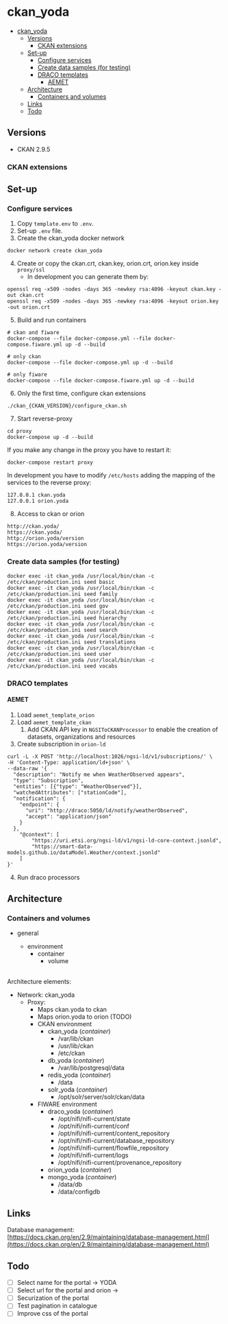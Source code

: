 # ckan_yoda

- [ckan_yoda](#ckan_yoda)
  - [Versions](#versions)
    - [CKAN extensions](#ckan-extensions)
  - [Set-up](#set-up)
    - [Configure services](#configure-services)
    - [Create data samples (for testing)](#create-data-samples-for-testing)
    - [DRACO templates](#draco-templates)
      - [AEMET](#aemet)
  - [Architecture](#architecture)
    - [Containers and volumes](#containers-and-volumes)
  - [Links](#links)
  - [Todo](#todo)

## Versions
- CKAN 2.9.5

### CKAN extensions



## Set-up

### Configure services

1. Copy `template.env` to `.env`.
2. Set-up `.env` file.
3. Create the ckan_yoda docker network
```
docker network create ckan_yoda
```
4. Create or copy the ckan.crt, ckan.key, orion.crt, orion.key inside `proxy/ssl`
    - In development you can generate them by:
  ```
  openssl req -x509 -nodes -days 365 -newkey rsa:4096 -keyout ckan.key -out ckan.crt
  openssl req -x509 -nodes -days 365 -newkey rsa:4096 -keyout orion.key -out orion.crt
  ``` 
5. Build and run containers


```
# ckan and fiware
docker-compose --file docker-compose.yml --file docker-compose.fiware.yml up -d --build

# only ckan
docker-compose --file docker-compose.yml up -d --build

# only fiware
docker-compose --file docker-compose.fiware.yml up -d --build
```

6. Only the first time, configure ckan extensions

```
./ckan_{CKAN_VERSION}/configure_ckan.sh
```

7. Start reverse-proxy
```
cd proxy
docker-compose up -d --build
```
If you make any change in the proxy you have to restart it:
```
docker-compose restart proxy
```

In development you have to modify `/etc/hosts` adding the mapping of the services to the reverse proxy:
```
127.0.0.1 ckan.yoda
127.0.0.1 orion.yoda
```

8. Access to ckan or orion

```
http://ckan.yoda/
https://ckan.yoda/
http://orion.yoda/version
https://orion.yoda/version

```

### Create data samples (for testing)

```
docker exec -it ckan_yoda /usr/local/bin/ckan -c /etc/ckan/production.ini seed basic
docker exec -it ckan_yoda /usr/local/bin/ckan -c /etc/ckan/production.ini seed family
docker exec -it ckan_yoda /usr/local/bin/ckan -c /etc/ckan/production.ini seed gov
docker exec -it ckan_yoda /usr/local/bin/ckan -c /etc/ckan/production.ini seed hierarchy
docker exec -it ckan_yoda /usr/local/bin/ckan -c /etc/ckan/production.ini seed search
docker exec -it ckan_yoda /usr/local/bin/ckan -c /etc/ckan/production.ini seed translations
docker exec -it ckan_yoda /usr/local/bin/ckan -c /etc/ckan/production.ini seed user
docker exec -it ckan_yoda /usr/local/bin/ckan -c /etc/ckan/production.ini seed vocabs
```

### DRACO templates

#### AEMET

1. Load `aemet_template_orion`
2. Load `aemet_template_ckan`
   1. Add CKAN API key in `NGSIToCKANProcessor` to enable the creation of datasets, organizations and resources
3. Create subscription in `orion-ld`
```
curl -L -X POST 'http://localhost:1026/ngsi-ld/v1/subscriptions/' \
-H 'Content-Type: application/ld+json' \
--data-raw '{
  "description": "Notify me when WeatherObserved appears",
  "type": "Subscription",
  "entities": [{"type": "WeatherObserved"}],
  "watchedAttributes": ["stationCode"],
  "notification": {
    "endpoint": {
      "uri": "http://draco:5050/ld/notify/weatherObserved",
      "accept": "application/json"
    }
  },
    "@context": [
        "https://uri.etsi.org/ngsi-ld/v1/ngsi-ld-core-context.jsonld",
        "https://smart-data-models.github.io/dataModel.Weather/context.jsonld"
    ]
}'
```
4. Run draco processors

## Architecture

### Containers and volumes

- general   
  - environment
     - container
       - volume
  
  <br/>
Architecture elements: 
- Network: ckan_yoda
  - Proxy:
    - Maps ckan.yoda to ckan
    - Maps orion.yoda to orion (TODO)
    - CKAN environment
      - ckan_yoda (*container*)
        - /var/lib/ckan
        - /usr/lib/ckan
        - /etc/ckan
      - db_yoda (*container*)
        - /var/lib/postgresql/data
      - redis_yoda (*container*)
        - /data
      - solr_yoda (*container*)
        - /opt/solr/server/solr/ckan/data
    - FIWARE environment
      - draco_yoda (*container*)
        - /opt/nifi/nifi-current/state
        - /opt/nifi/nifi-current/conf
        - /opt/nifi/nifi-current/content_repository
        - /opt/nifi/nifi-current/database_repository
        - /opt/nifi/nifi-current/flowfile_repository
        - /opt/nifi/nifi-current/logs
        - /opt/nifi/nifi-current/provenance_repository
      - orion_yoda (*container*)
      - mongo_yoda (*container*)
        - /data/db
        - /data/configdb




## Links

Database management: [https://docs.ckan.org/en/2.9/maintaining/database-management.html](https://docs.ckan.org/en/2.9/maintaining/database-management.html)

## Todo

- [ ] Select name for the portal -> YODA  
- [ ] Select url for the portal and orion -> 
- [ ] Securization of the portal
- [ ] Test pagination in catalogue
- [ ] Improve css of the portal